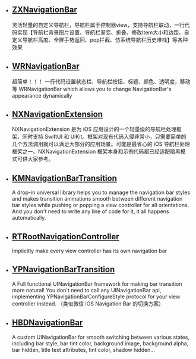 

* ## [ZXNavigationBar](https://github.com/SmileZXLee/ZXNavigationBar)
  灵活轻量的自定义导航栏，导航栏属于控制器view，支持导航栏联动，一行代码实现【导航栏背景图片设置、导航栏渐变、折叠、修改Item大小和边距、自定义导航栏高度、全屏手势返回、pop拦截、仿系统导航栏历史堆栈】等各种效果
  
* ## [WRNavigationBar](https://github.com/wangrui460/WRNavigationBar)
   超简单！！！ 一行代码设置状态栏、导航栏按钮、标题、颜色、透明度，移动等 WRNavigationBar which allows you to change NavigationBar's appearance dynamically
   
   
* ## [NXNavigationExtension](https://github.com/l1Dan/NXNavigationExtension)
   NXNavigationExtension 是为 iOS 应用设计的一个轻量级的导航栏处理框架，同时支持 SwiftUI 和 UIKit。框架对现有代码入侵非常小，只需要简单的几个方法调用就可以满足大部分的应用场景。可能是最省心的 iOS 导航栏处理框架之一。NXNavigationExtension 框架本身和示例代码都已经适配暗黑模式可供大家参考。
   
* ## [KMNavigationBarTransition](https://github.com/MoZhouqi/KMNavigationBarTransition)
   A drop-in universal library helps you to manage the navigation bar styles and makes transition animations smooth between different navigation bar styles while pushing or popping a view controller for all orientations. And you don't need to write any line of code for it, it all happens automatically. 
   
* ## [RTRootNavigationController](https://github.com/rickytan/RTRootNavigationController)
  Implicitly make every view controller has its own navigation bar

* ## [YPNavigationBarTransition](https://github.com/yiplee/YPNavigationBarTransition)
  A Full functional UINavigationBar framework for making bar transition more natural! You don't need to call any UINavigationBar api, implementing YPNavigationBarConfigureStyle protocol for your view controller instead. （类似微信 iOS Navigation Bar 的切换方案）

* ## [HBDNavigationBar](https://github.com/listenzz/HBDNavigationBar)
  A custom UINavigationBar for smooth switching between various states, including bar style, bar tint color, background image, background alpha, bar hidden, title text attributes, tint color, shadow hidden...
